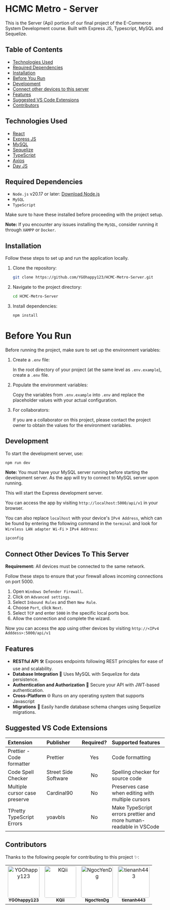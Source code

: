 # HCMC Metro - Server

This is the Server (Api) portion of our final project of the E-Commerce System Development course. Built with Express JS, Typescript, MySQL and Sequelize.

## Table of Contents

-   [Technologies Used](#technologies-used)
-   [Required Dependencies](#required-dependencies)
-   [Installation](#installation)
-   [Before You Run](#before-you-run)
-   [Development](#development)
-   [Connect other devices to this server](#connect-other-devices-to-this-server)
-   [Features](#features)
-   [Suggested VS Code Extensions](#suggested-vs-code-extensions)
-   [Contributors](#contributors)

## Technologies Used

-   [React](https://reactjs.org/)
-   [Express JS](https://expressjs.com/)
-   [MySQL](https://www.mysql.com/)
-   [Sequelize](https://sequelize.org/)
-   [TypeScript](https://www.typescriptlang.org/)
-   [Axios](https://axios-http.com/)
-   [Day JS](https://day.js.org/)

## Required Dependencies

-   `Node.js` v20.17 or later: [Download Node.js](https://nodejs.org/en)
-   `MySQL`
-   `TypeScript`

Make sure to have these installed before proceeding with the project setup.

**Note:** If you encounter any issues installing the `MySQL`, consider running it through `XAMPP` or `Docker`.

## Installation

Follow these steps to set up and run the application locally.

1. Clone the repository:

    ```bash
    git clone https://github.com/YGOhappy123/HCMC-Metro-Server.git
    ```

2. Navigate to the project directory:

    ```bash
    cd HCMC-Metro-Server
    ```

3. Install dependencies:

    ```bash
    npm install
    ```

# Before You Run

Before running the project, make sure to set up the environment variables:

1. Create a `.env` file:

    In the root directory of your project (at the same level as `.env.example`), create a `.env` file.

2. Populate the environment variables:

    Copy the variables from `.env.example` into `.env` and replace the placeholder values with your actual configuration.

3. For collaborators:

    If you are a collaborator on this project, please contact the project owner to obtain the values for the environment variables.

## Development

To start the development server, use:

```bash
npm run dev
```

**Note:** You must have your MySQL server running before starting the development server. As the app will try to connect to MySQL server upon running.

This will start the Express development server.

You can access the app by visiting `http://localhost:5000/api/v1` in your browser.

You can also replace `localhost` with your device's `IPv4 Address`, which can be found by entering the following command in the `terminal` and look for `Wireless LAN adapter Wi-Fi` > `IPv4 Address`:

```bash
ipconfig
```

## Connect Other Devices To This Server

**Requirement:** All devices must be connected to the same network.

Follow these steps to ensure that your firewall allows incoming connections on port 5000.

1. Open `Windows Defender Firewall`.
2. Click on `Advanced settings`.
3. Select `Inbound Rules` and then `New Rule`.
4. Choose `Port`, click `Next`.
5. Select `TCP` and enter `5000` in the specific local ports box.
6. Allow the connection and complete the wizard.

Now you can access the app using other devices by visiting `http://<IPv4 Adddess>:5000/api/v1`

## Features

-   **RESTful API** 🛠 Exposes endpoints following REST principles for ease of use and scalability.
-   **Database Integration** 💾 Uses MySQL with Sequelize for data persistence.
-   **Authentication and Authorization** 🔑 Secure your API with JWT-based authentication.
-   **Cross-Platform** 🌐 Runs on any operating system that supports Javascript
-   **Migrations** 🔄 Easily handle database schema changes using Sequelize migrations.

## Suggested VS Code Extensions

| Extension                     | Publisher            | Required? | Supported features                                                |
| :---------------------------- | :------------------- | :-------: | :---------------------------------------------------------------- |
| Prettier - Code formatter     | Prettier             |    Yes    | Code formatting                                                   |
| Code Spell Checker            | Street Side Software |    No     | Spelling checker for source code                                  |
| Multiple cursor case preserve | Cardinal90           |    No     | Preserves case when editing with multiple cursors                 |
| TPretty TypeScript Errors     | yoavbls              |    No     | Make TypeScript errors prettier and more human-readable in VSCode |

## Contributors

Thanks to the following people for contributing to this project ✨:

<table>
    <tr>
        <td align="center">
            <a href="https://github.com/YGOhappy123">
                <img 
                    src="https://avatars.githubusercontent.com/u/90592072?v=4"
                    alt="YGOhappy123" width="100px;" height="100px;" 
                    style="border-radius: 4px; background: #fff;"
                /><br />
                <sub><b>YGOhappy123</b></sub>
            </a>
        </td>
        <td align="center">
            <a href="https://github.com/KQii">
                <img 
                    src="https://avatars.githubusercontent.com/u/127427121?v=4"
                    alt="KQii" width="100px;" height="100px;" 
                    style="border-radius: 4px; background: #fff;"
                /><br />
                <sub><b>KQii</b></sub>
            </a>
        </td>
        <td align="center">
            <a href="https://github.com/NgocYenDg">
                <img 
                    src="https://avatars.githubusercontent.com/u/163749076?v=4"
                    alt="NgocYenDg" width="100px;" height="100px;" 
                    style="border-radius: 4px; background: #fff;"
                /><br />
                <sub><b>NgocYenDg</b></sub>
            </a>
        </td>
        <td align="center">
            <a href="https://github.com/tienanh443">
                <img 
                    src="https://avatars.githubusercontent.com/u/125814106?v=4"
                    alt="tienanh443" width="100px;" height="100px;" 
                    style="border-radius: 4px; background: #fff;"
                /><br />
                <sub><b>tienanh443</b></sub>
            </a>
        </td>
    </tr>
</table>
